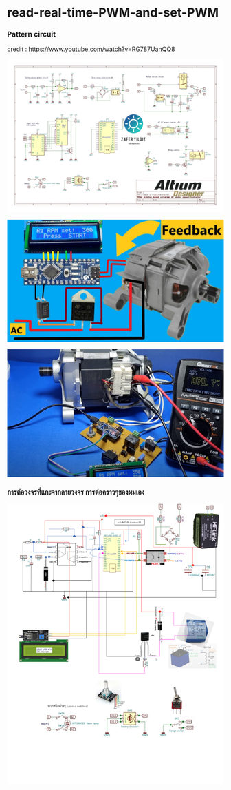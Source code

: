 # read-real-time-PWM-and-set-PWM

### Pattern circuit

credit : https://www.youtube.com/watch?v=RG787UanQQ8

<p align="center">
  <img src="/AC_motor_PID_control/shematic.jpg" />
</p>
<p align="center">
  <img src="/AC_motor_PID_control/m.jpg" />
</p>
<p align="center">
  <img src="/AC_motor_PID_control/1.png" />
</p>

### การต่อวงจรที่แกะจากลายวงจร การต่อคราวๆของผมเอง
<p align="center">
  <img src="/AC_motor_PID_control/Doc1-1.png" />
</p>
